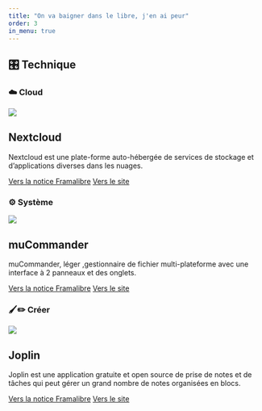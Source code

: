```yaml
---
title: "On va baigner dans le libre, j'en ai peur"
order: 3
in_menu: true
---
```

## 🎛️ Technique

### ☁️ Cloud

  <article class="framalibre-notice">
    <div>
      <img src="https://framalibre.org/images/logo/Nextcloud.png">
    </div>
    <div>
      <h2>Nextcloud</h2>
      <p>Nextcloud est une plate-forme auto-hébergée de services de stockage et d’applications diverses dans les nuages.</p>
      <div>
        <a href="https://framalibre.org/notices/nextcloud.html">Vers la notice Framalibre</a>
        <a href="https://nextcloud.com/">Vers le site</a>
      </div>
    </div>
  </article>

### ⚙️ Système 

  <article class="framalibre-notice">
    <div>
      <img src="https://framalibre.org/images/logo/muCommander.jpg">
    </div>
    <div>
      <h2>muCommander</h2>
      <p>muCommander, léger ,gestionnaire de fichier multi-plateforme avec une interface à 2&nbsp;panneaux et des onglets.</p>
      <div>
        <a href="https://framalibre.org/notices/mucommander.html">Vers la notice Framalibre</a>
        <a href="http://www.mucommander.com/">Vers le site</a>
      </div>
    </div>
  </article>



### 🖌️✏️ Créer 

  <article class="framalibre-notice">
    <div>
      <img src="https://framalibre.org/images/logo/Joplin.svg">
    </div>
    <div>
      <h2>Joplin</h2>
      <p>Joplin est une application gratuite et open source de prise de notes et de tâches qui peut gérer un grand nombre de notes organisées en blocs.</p>
      <div>
        <a href="https://framalibre.org/notices/joplin.html">Vers la notice Framalibre</a>
        <a href="https://joplinapp.org/">Vers le site</a>
      </div>
    </div>
  </article> 